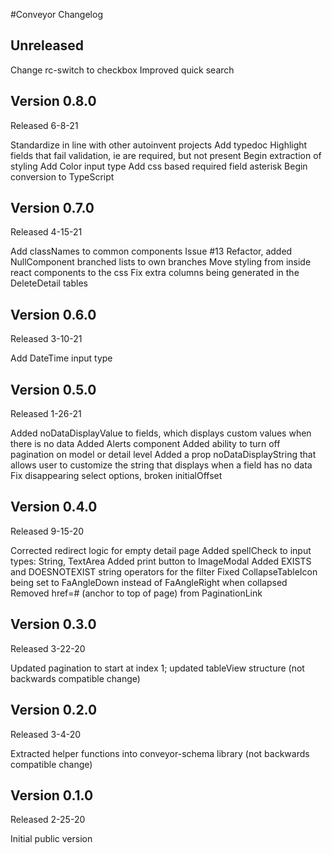 #Conveyor Changelog

## Unreleased

Change rc-switch to checkbox
Improved quick search

## Version 0.8.0

Released 6-8-21

Standardize in line with other autoinvent projects
Add typedoc
Highlight fields that fail validation, ie are required, but not present
Begin extraction of styling
Add Color input type
Add css based required field asterisk
Begin conversion to TypeScript

## Version 0.7.0

Released 4-15-21

Add classNames to common components Issue #13
Refactor, added NullComponent branched lists to own branches
Move styling from inside react components to the css
Fix extra columns being generated in the DeleteDetail tables

## Version 0.6.0

Released 3-10-21

Add DateTime input type

## Version 0.5.0

Released 1-26-21

Added noDataDisplayValue to fields, which displays custom values when there is no data
Added Alerts component
Added ability to turn off pagination on model or detail level
Added a prop noDataDisplayString that allows user to customize the string that displays when a field has no data
Fix disappearing select options, broken initialOffset

## Version 0.4.0

Released 9-15-20

Corrected redirect logic for empty detail page
Added spellCheck to input types: String, TextArea
Added print button to ImageModal
Added EXISTS and DOESNOTEXIST string operators for the filter
Fixed CollapseTableIcon being set to FaAngleDown instead of FaAngleRight when collapsed
Removed href=# (anchor to top of page) from PaginationLink

## Version 0.3.0

Released 3-22-20

Updated pagination to start at index 1; updated tableView structure (not backwards compatible change)

## Version 0.2.0

Released 3-4-20

Extracted helper functions into conveyor-schema library (not backwards compatible change)

## Version 0.1.0

Released 2-25-20

Initial public version
